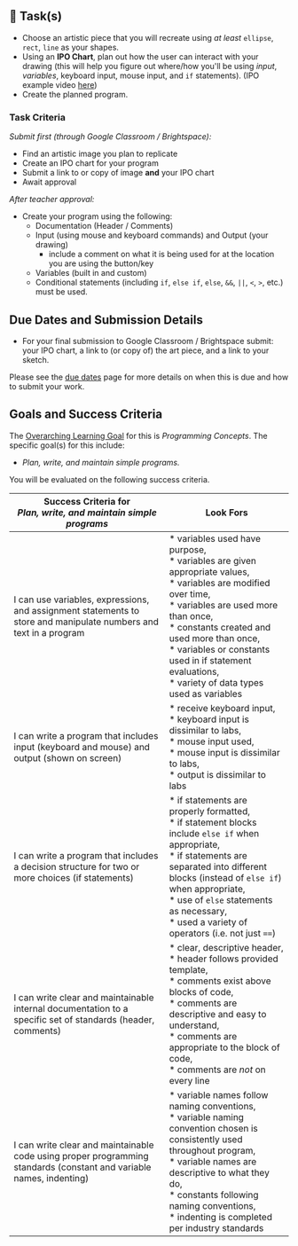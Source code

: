 ## &#x1F4D8;  Task(s)

* Choose an artistic piece that you will recreate using _at least_ ```ellipse```, ```rect```, ```line``` as your shapes.
* Using an **IPO Chart**, plan out how the user can interact with your drawing (this will help you figure out where/how you'll be using _input_, _variables_, keyboard input, mouse input, and `if` statements). (IPO example video [here](https://www.youtube.com/watch?v=a10a11oxjrA))
* Create the planned program.

### Task Criteria

_Submit first (through Google Classroom / Brightspace):_

* Find an artistic image you plan to replicate
* Create an IPO chart for your program
* Submit a link to or copy of image **and** your IPO chart
* Await approval

_After teacher approval:_

* Create your program using the following:
  * Documentation (Header / Comments)
  * Input (using mouse and keyboard commands) and Output (your drawing)
    * include a comment on what it is being used for at the location you are using the button/key
  * Variables (built in and custom)
  * Conditional statements (including `if`, `else if`, `else`, `&&`, `||`, `<`, `>`, etc.) must be used.

## Due Dates and Submission Details

* For your final submission to Google Classroom / Brightspace submit: your IPO chart, a link to (or copy of) the art piece, and a link to your sketch.

Please see the [due dates](./Due-Dates-and-Submission-Details) page for more details on when this is due and how to submit your work.

## Goals and Success Criteria

The [Overarching Learning Goal](./images/ICS2O.jpg) for this is _Programming Concepts_.
The specific goal(s) for this include:

  * _Plan, write, and maintain simple programs._

You will be evaluated on the following success criteria.

| Success Criteria for <br/> _Plan, write, and maintain simple programs_ | Look Fors                                                    |
| ----------- | ------- |
| I can use variables, expressions, and assignment statements to store and manipulate numbers and text in a program | * variables used have purpose,<br/>* variables are given appropriate values,<br/>* variables are modified over time,<br/>* variables are used more than once,<br/>* constants created and used more than once,<br/>* variables or constants used in if statement evaluations,<br/>* variety of data types used as variables |
| I can write a program that includes input (keyboard and mouse) and output (shown on screen) | * receive keyboard input,<br/>* keyboard input is dissimilar to labs,<br/>* mouse input used,<br/>* mouse input is dissimilar to labs,<br/>* output is dissimilar to labs |
| I can write a program that includes a decision structure for two or more choices (if statements) | * if statements are properly formatted,<br/>* if statement blocks include `else if` when appropriate,<br/>* if statements are separated into different blocks (instead of `else if`) when appropriate,<br/>* use of `else` statements as necessary,<br/>* used a variety of operators (i.e. not just `==`) |
| I can write clear and maintainable internal documentation to a specific set of standards (header, comments) | * clear, descriptive header,<br/>* header follows provided template,<br/>* comments exist above blocks of code,<br/>* comments are descriptive and easy to understand,<br/>* comments are appropriate to the block of code,<br/>* comments are _not_ on every line |
| I can write clear and maintainable code using proper programming standards (constant and variable names, indenting) | * variable names follow naming conventions,<br/>* variable naming convention chosen is consistently used throughout program,<br/>* variable names are descriptive to what they do,<br/>* constants following naming conventions,<br/>* indenting is completed per industry standards |